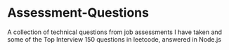 # Assessment-Questions
A collection of technical questions from job assessments I have taken and some of the Top Interview 150 questions in leetcode, 
answered in Node.js   
